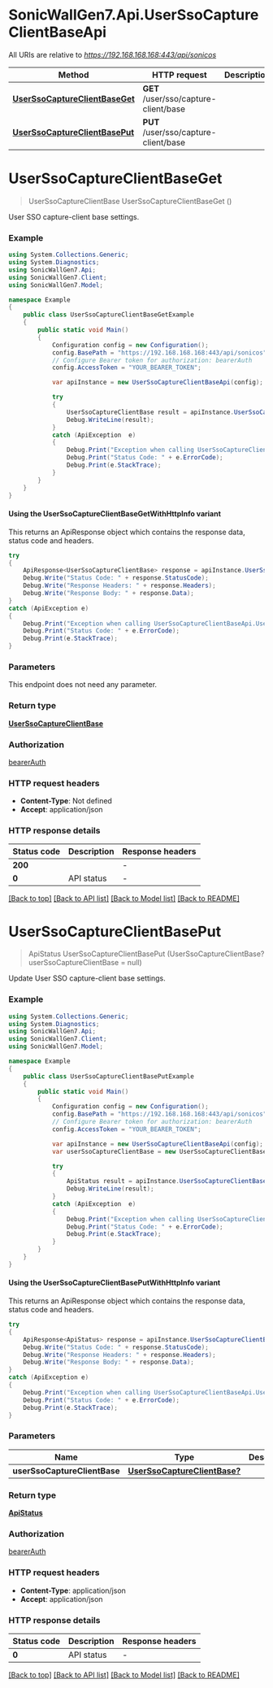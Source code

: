 # SonicWallGen7.Api.UserSsoCaptureClientBaseApi

All URIs are relative to *https://192.168.168.168:443/api/sonicos*

| Method | HTTP request | Description |
|--------|--------------|-------------|
| [**UserSsoCaptureClientBaseGet**](UserSsoCaptureClientBaseApi.md#userssocaptureclientbaseget) | **GET** /user/sso/capture-client/base |  |
| [**UserSsoCaptureClientBasePut**](UserSsoCaptureClientBaseApi.md#userssocaptureclientbaseput) | **PUT** /user/sso/capture-client/base |  |

<a id="userssocaptureclientbaseget"></a>
# **UserSsoCaptureClientBaseGet**
> UserSsoCaptureClientBase UserSsoCaptureClientBaseGet ()



User SSO capture-client base settings.

### Example
```csharp
using System.Collections.Generic;
using System.Diagnostics;
using SonicWallGen7.Api;
using SonicWallGen7.Client;
using SonicWallGen7.Model;

namespace Example
{
    public class UserSsoCaptureClientBaseGetExample
    {
        public static void Main()
        {
            Configuration config = new Configuration();
            config.BasePath = "https://192.168.168.168:443/api/sonicos";
            // Configure Bearer token for authorization: bearerAuth
            config.AccessToken = "YOUR_BEARER_TOKEN";

            var apiInstance = new UserSsoCaptureClientBaseApi(config);

            try
            {
                UserSsoCaptureClientBase result = apiInstance.UserSsoCaptureClientBaseGet();
                Debug.WriteLine(result);
            }
            catch (ApiException  e)
            {
                Debug.Print("Exception when calling UserSsoCaptureClientBaseApi.UserSsoCaptureClientBaseGet: " + e.Message);
                Debug.Print("Status Code: " + e.ErrorCode);
                Debug.Print(e.StackTrace);
            }
        }
    }
}
```

#### Using the UserSsoCaptureClientBaseGetWithHttpInfo variant
This returns an ApiResponse object which contains the response data, status code and headers.

```csharp
try
{
    ApiResponse<UserSsoCaptureClientBase> response = apiInstance.UserSsoCaptureClientBaseGetWithHttpInfo();
    Debug.Write("Status Code: " + response.StatusCode);
    Debug.Write("Response Headers: " + response.Headers);
    Debug.Write("Response Body: " + response.Data);
}
catch (ApiException e)
{
    Debug.Print("Exception when calling UserSsoCaptureClientBaseApi.UserSsoCaptureClientBaseGetWithHttpInfo: " + e.Message);
    Debug.Print("Status Code: " + e.ErrorCode);
    Debug.Print(e.StackTrace);
}
```

### Parameters
This endpoint does not need any parameter.
### Return type

[**UserSsoCaptureClientBase**](UserSsoCaptureClientBase.md)

### Authorization

[bearerAuth](../README.md#bearerAuth)

### HTTP request headers

 - **Content-Type**: Not defined
 - **Accept**: application/json


### HTTP response details
| Status code | Description | Response headers |
|-------------|-------------|------------------|
| **200** |  |  -  |
| **0** | API status |  -  |

[[Back to top]](#) [[Back to API list]](../README.md#documentation-for-api-endpoints) [[Back to Model list]](../README.md#documentation-for-models) [[Back to README]](../README.md)

<a id="userssocaptureclientbaseput"></a>
# **UserSsoCaptureClientBasePut**
> ApiStatus UserSsoCaptureClientBasePut (UserSsoCaptureClientBase? userSsoCaptureClientBase = null)



Update User SSO capture-client base settings.

### Example
```csharp
using System.Collections.Generic;
using System.Diagnostics;
using SonicWallGen7.Api;
using SonicWallGen7.Client;
using SonicWallGen7.Model;

namespace Example
{
    public class UserSsoCaptureClientBasePutExample
    {
        public static void Main()
        {
            Configuration config = new Configuration();
            config.BasePath = "https://192.168.168.168:443/api/sonicos";
            // Configure Bearer token for authorization: bearerAuth
            config.AccessToken = "YOUR_BEARER_TOKEN";

            var apiInstance = new UserSsoCaptureClientBaseApi(config);
            var userSsoCaptureClientBase = new UserSsoCaptureClientBase?(); // UserSsoCaptureClientBase? |  (optional) 

            try
            {
                ApiStatus result = apiInstance.UserSsoCaptureClientBasePut(userSsoCaptureClientBase);
                Debug.WriteLine(result);
            }
            catch (ApiException  e)
            {
                Debug.Print("Exception when calling UserSsoCaptureClientBaseApi.UserSsoCaptureClientBasePut: " + e.Message);
                Debug.Print("Status Code: " + e.ErrorCode);
                Debug.Print(e.StackTrace);
            }
        }
    }
}
```

#### Using the UserSsoCaptureClientBasePutWithHttpInfo variant
This returns an ApiResponse object which contains the response data, status code and headers.

```csharp
try
{
    ApiResponse<ApiStatus> response = apiInstance.UserSsoCaptureClientBasePutWithHttpInfo(userSsoCaptureClientBase);
    Debug.Write("Status Code: " + response.StatusCode);
    Debug.Write("Response Headers: " + response.Headers);
    Debug.Write("Response Body: " + response.Data);
}
catch (ApiException e)
{
    Debug.Print("Exception when calling UserSsoCaptureClientBaseApi.UserSsoCaptureClientBasePutWithHttpInfo: " + e.Message);
    Debug.Print("Status Code: " + e.ErrorCode);
    Debug.Print(e.StackTrace);
}
```

### Parameters

| Name | Type | Description | Notes |
|------|------|-------------|-------|
| **userSsoCaptureClientBase** | [**UserSsoCaptureClientBase?**](UserSsoCaptureClientBase?.md) |  | [optional]  |

### Return type

[**ApiStatus**](ApiStatus.md)

### Authorization

[bearerAuth](../README.md#bearerAuth)

### HTTP request headers

 - **Content-Type**: application/json
 - **Accept**: application/json


### HTTP response details
| Status code | Description | Response headers |
|-------------|-------------|------------------|
| **0** | API status |  -  |

[[Back to top]](#) [[Back to API list]](../README.md#documentation-for-api-endpoints) [[Back to Model list]](../README.md#documentation-for-models) [[Back to README]](../README.md)

